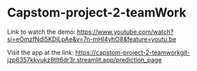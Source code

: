 # Capstom-project-2-teamWork
Link to watch the demo: https://www.youtube.com/watch?si=eOmzfNdi5KDjLpAe&v=7n-mHI4yhO8&feature=youtu.be

Visit the app at the link: https://capstom-project-2-teamworkgit-jzp6357kkvukz8tlt6dr3r.streamlit.app/prediction_page
